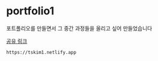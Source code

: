 # portfolio1

포트폴리오를 만들면서 그 중간 과정들을 올리고 싶어 만들었습니다

[공유 링크](https://tskim1.netlify.app)

    https://tskim1.netlify.app
